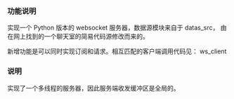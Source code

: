 ### 功能说明
实现一个 Python 版本的 websocket 服务器，数据源模块来自于 datas_src， 由在网上找到的一个聊天室的简易代码源修改而来的。

新增功能是可以同时实现订阅和请求。相互匹配的客户端调用代码见： ws_client

### 说明

实现了一个多线程的服务器，因此服务端收发缓冲区是全局的。